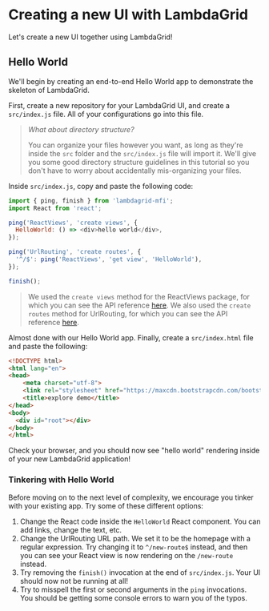 # Creating a new UI with LambdaGrid

Let's create a new UI together using LambdaGrid!

## Hello World

We'll begin by creating an end-to-end Hello World app to demonstrate the skeleton of LambdaGrid.

First, create a new repository for your LambdaGrid UI, and create a `src/index.js` file. All of your configurations go into this file.

> *What about directory structure?*
>
> You can organize your files however you want, as long as they're inside the `src` folder and the `src/index.js` file will import it. We'll give you some good directory structure guidelines in this tutorial so you don't have to worry about accidentally mis-organizing your files.

Inside `src/index.js`, copy and paste the following code:

```javascript
import { ping, finish } from 'lambdagrid-mfi';
import React from 'react';

ping('ReactViews', 'create views', {
  HelloWorld: () => <div>hello world</div>,
});

ping('UrlRouting', 'create routes', {
  '^/$': ping('ReactViews', 'get view', 'HelloWorld'),
});

finish();
```

> We used the `create views` method for the ReactViews package, for which you can see the API reference [here](https://docs.lambdagrid.com/api-reference/reactviews#create-views). We also used the `create routes` method for UrlRouting, for which you can see the API reference [here](https://docs.lambdagrid.com/api-reference/urlrouting#create-routes).

Almost done with our Hello World app. Finally, create a `src/index.html` file and paste the following:

```html
<!DOCTYPE html>
<html lang="en">
<head>
    <meta charset="utf-8">
    <link rel="stylesheet" href="https://maxcdn.bootstrapcdn.com/bootstrap/4.0.0-beta.2/css/bootstrap.min.css" >
    <title>explore demo</title>
</head>
<body>
  <div id="root"></div>
</body>
</html>
```

Check your browser, and you should now see "hello world" rendering inside of your new LambdaGrid application!

### Tinkering with Hello World

Before moving on to the next level of complexity, we encourage you tinker with your existing app. Try some of these different options:

1. Change the React code inside the `HelloWorld` React component. You can add links, change the text, etc.
2. Change the UrlRouting URL path. We set it to be the homepage with a regular expression. Try changing it to `^/new-route$` instead, and then you can see your React view is now rendering on the `/new-route` instead.
3. Try removing the `finish()` invocation at the end of `src/index.js`. Your UI should now not be running at all!
4. Try to misspell the first or second arguments in the `ping` invocations. You should be getting some console errors to warn  you of the typos.
